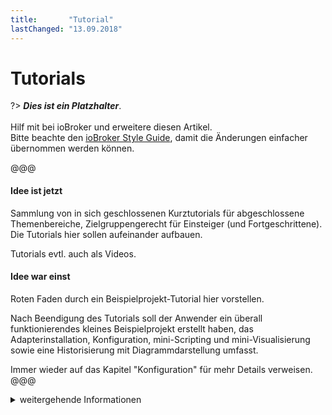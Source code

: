 ```yaml
---
title:       "Tutorial"
lastChanged: "13.09.2018"
---
```


# Tutorials

?> ***Dies ist ein Platzhalter***.
   <br><br>
   Hilf mit bei ioBroker und erweitere diesen Artikel.  
   Bitte beachte den [ioBroker Style Guide](community/styleguidedoc),
   damit die Änderungen einfacher übernommen werden können.

@@@   
#### Idee ist jetzt
Sammlung von in sich geschlossenen Kurztutorials für abgeschlossene Themenbereiche,
Zielgruppengerecht für Einsteiger (und Fortgeschrittene). Die Tutorials hier sollen
aufeinander aufbauen.

Tutorials evtl. auch als Videos.


#### Idee war einst
Roten Faden durch ein Beispielprojekt-Tutorial hier vorstellen.

Nach Beendigung des Tutorials soll der Anwender ein überall
funktionierendes kleines Beispielprojekt erstellt haben, das
Adapterinstallation, Konfiguration, mini-Scripting und
mini-Visualisierung sowie eine Historisierung mit
Diagrammdarstellung umfasst.

Immer wieder auf das Kapitel "Konfiguration" für mehr Details
verweisen.   
@@@


<details>
<summary>weitergehende Informationen</summary>
 
+ markdown list 1
    + nested list 1
    + nested list 2
+ markdown list 2
 
</details>
